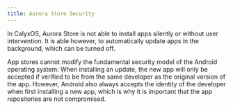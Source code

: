 ```yaml
---
title: Aurora Store Security
---
```


In CalyxOS, Aurora Store is not able to install apps silently or without user intervention. It is able however, to automatically update apps in the background, which can be turned off.

App stores cannot modify the fundamental security model of the Android operating system: When installing an update, the new app will only be accepted if verified to be from the same developer as the original version of the app. However, Android also always accepts the identity of the developer when first installing a new app, which is why it is important that the app repositories are not compromised.
